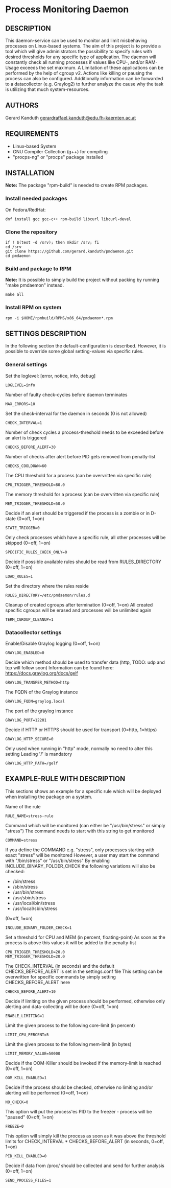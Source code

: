 # Process Monitoring Daemon

## DESCRIPTION
This daemon-service can be used to monitor and limit misbehaving processes
on Linux-based systems. The aim of this project is to provide a tool which will
give administrators the possibillity to specify rules with desired thresholds
for any specific type of application. The daemon will constantly check all
running processes if values like CPU-, and/or RAM-Usage exceeds the set
maximum. A Limitation of these applications can be performed by the help of
cgroup v2. Actions like killing or pausing the process can also be configured.
Additionally information can be forwarded to a datacollector (e.g. Graylog2)
to further analyze the cause why the task is utilizing that much
system-resources.

## AUTHORS
Gerard Kanduth <gerardraffael.kanduth@edu.fh-kaernten.ac.at>

## REQUIREMENTS
+ Linux-based System
+ GNU Compiler Collection (g++) for compiling
+ "procps-ng" or "procps" package installed

## INSTALLATION

**Note:** The package "rpm-build" is needed to create RPM packages.

### Install needed packages

On Fedora/RedHat:
```
dnf install gcc gcc-c++ rpm-build libcurl libcurl-devel
```

### Clone the repository
```
if ! $(test -d /srv); then mkdir /srv; fi
cd /srv
git clone https://github.com/gerard.kanduth/pmdaemon.git
cd pmdaemon
```

### Build and package to RPM
**Note:** It is possible to simply build the project without packing by running "make pmdaemon" instead.
```
make all
```

### Install RPM on system
```
rpm -i $HOME/rpmbuild/RPMS/x86_64/pmdaemon*.rpm
```

## SETTINGS DESCRIPTION

In the following section the default-configuration is described.
However, it is possible to override some global setting-values via
specific rules.

### General settings

Set the loglevel: [error, notice, info, debug]
```
LOGLEVEL=info
```

Number of faulty check-cycles before daemon terminates
```
MAX_ERRORS=10
```

Set the check-interval for the daemon in seconds (0 is not allowed)
```
CHECK_INTERVAL=1
```

Number of check cycles a process-threshold needs to be exceeded before an alert is triggered
```
CHECKS_BEFORE_ALERT=30
```

Number of checks after alert before PID gets removed from penatly-list
```
CHECKS_COOLDOWN=60
```

The CPU threshold for a process (can be overvritten via specific rule)
```
CPU_TRIGGER_THRESHOLD=80.0
```

The memory threshold for a process (can be overvritten via specific rule)
```
MEM_TRIGGER_THRESHOLD=50.0
```

Decide if an alert should be triggered if the process is a zombie or in D-state (0=off, 1=on)
```
STATE_TRIGGER=0
```

Only check processes which have a specific rule, all other processes will be skipped (0=off, 1=on)
```
SPECIFIC_RULES_CHECK_ONLY=0
```

Decide if possible available rules should be read from RULES_DIRECTORY (0=off, 1=on)
```
LOAD_RULES=1
```

Set the directory where the rules reside
```
RULES_DIRECTORY=/etc/pmdaemon/rules.d
```

Cleanup of created cgroups after termination (0=off, 1=on)
All created specific cgroups will be erased and processes will be unlimited again
```
TERM_CGROUP_CLEANUP=1
```

### Datacollector settings

Enable/Disable Graylog logging (0=off, 1=on)
```
GRAYLOG_ENABLED=0
```

Decide which method should be used to transfer data (http, TODO: udp and tcp will follow soon)
Information can be found here: https://docs.graylog.org/docs/gelf
```
GRAYLOG_TRANSFER_METHOD=http
```

The FQDN of the Graylog instance
```
GRAYLOG_FQDN=graylog.local
```

The port of the graylog instance
```
GRAYLOG_PORT=12201
```

Decide if HTTP or HTTPS should be used for transport (0=http, 1=https)
```
GRAYLOG_HTTP_SECURE=0
```

Only used when running in "http" mode, normally no need to alter this setting
Leading '/' is mandatory
```
GRAYLOG_HTTP_PATH=/gelf
```


## EXAMPLE-RULE WITH DESCRIPTION

This sections shows an example for a specific rule which will be deployed
when installing the package on a system.

Name of the rule
```
RULE_NAME=stress-rule
```

Command which will be monitored (can either be "/usr/bin/stress" or simply "stress")
The command needs to start with this string to get monitored
```
COMMAND=stress
```

If you define the COMMAND e.g. "stress", only processes starting with exact "stress" will be monitored
However, a user may start the command with "/bin/stress" or "/usr/bin/stress"
By enabling INCLUDE_BINARY_FOLDER_CHECK the following variations will also be checked:

- /bin/stress
- /sbin/stress
- /usr/bin/stress
- /usr/sbin/stress
- /usr/local/bin/stress
- /usr/local/sbin/stress

(0=off, 1=on)
```
INCLUDE_BINARY_FOLDER_CHECK=1
```

Set a threshold for CPU and MEM (in percent, floating-point)
As soon as the process is above this values it will be added to the penalty-list
```
CPU_TRIGGER_THRESHOLD=20.0
MEM_TRIGGER_THRESHOLD=20.0
```

The CHECK_INTERVAL (in seconds) and the default CHECKS_BEFORE_ALERT is set in the settings.conf file
This setting can be overwritten for specific commands by simply setting CHECKS_BEFORE_ALERT here
```
CHECKS_BEFORE_ALERT=10
```

Decide if limiting on the given process should be performed, otherwise only alerting and data-collecting will be done (0=off, 1=on)
```
ENABLE_LIMITING=1
```

Limit the given process to the following core-limit (in percent)
```
LIMIT_CPU_PERCENT=5
```

Limit the given process to the following mem-limit (in bytes)
```
LIMIT_MEMORY_VALUE=50000
```

Decide if the OOM-Killer should be invoked if the memory-limit is reached (0=off, 1=on)
```
OOM_KILL_ENABLED=1
```

Decide if the process should be checked, otherwise no limiting and/or alerting will be performed (0=off, 1=on)
```
NO_CHECK=0
```

This option will put the process'es PID to the freezer - process will be "paused" (0=off, 1=on)
```
FREEZE=0
```

This option will simply kill the process as soon as it was above the threshold limits for CHECK_INTERVAL * CHECKS_BEFORE_ALERT (in seconds, 0=off, 1=on)
```
PID_KILL_ENABLED=0
```

Decide if data from /proc/<PID> should be collected and send for further analysis (0=off, 1=on)
```
SEND_PROCESS_FILES=1
```
